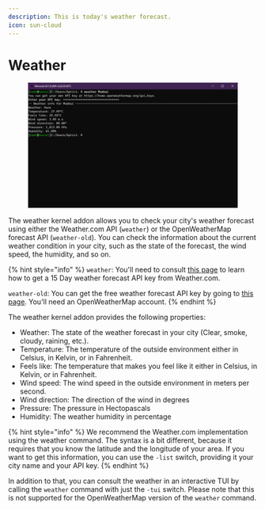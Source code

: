 ```yaml
---
description: This is today's weather forecast.
icon: sun-cloud
---
```


# Weather

<figure><img src="../../../../.gitbook/assets/041-weather.png" alt=""><figcaption></figcaption></figure>

The weather kernel addon allows you to check your city's weather forecast using either the Weather.com API (`weather`) or the OpenWeatherMap forecast API (`weather-old`). You can check the information about the current weather condition in your city, such as the state of the forecast, the wind speed, the humidity, and so on.

{% hint style="info" %}
`weather`: You'll need to consult [this page](https://www.ibm.com/products/environmental-intelligence-suite) to learn how to get a 15 Day weather forecast API key from Weather.com.

`weather-old`: You can get the free weather forecast API key by going to [this page](https://home.openweathermap.org/api\_keys). You'll need an OpenWeatherMap account.
{% endhint %}

The weather kernel addon provides the following properties:

* Weather: The state of the weather forecast in your city (Clear, smoke, cloudy, raining, etc.).
* Temperature: The temperature of the outside environment either in Celsius, in Kelvin, or in Fahrenheit.
* Feels like: The temperature that makes you feel like it either in Celsius, in Kelvin, or in Fahrenheit.
* Wind speed: The wind speed in the outside environment in meters per second.
* Wind direction: The direction of the wind in degrees
* Pressure: The pressure in Hectopascals
* Humidity: The weather humidity in percentage

{% hint style="info" %}
We recommend the Weather.com implementation using the weather command. The syntax is a bit different, because it requires that you know the latitude and the longitude of your area. If you want to get this information, you can use the `-list` switch, providing it your city name and your API key.
{% endhint %}

In addition to that, you can consult the weather in an interactive TUI by calling the `weather` command with just the `-tui` switch. Please note that this is not supported for the OpenWeatherMap version of the `weather` command.
